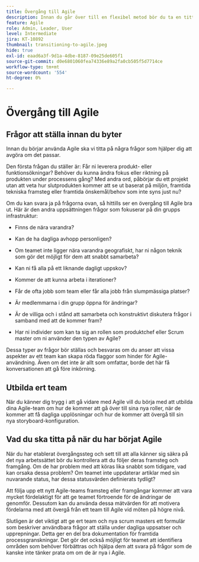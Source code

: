 ```yaml
---
title: Övergång till Agile
description: Innan du går över till en flexibel metod bör du ta en titt på några råd och frågor att ställa.
feature: Agile
role: Admin, Leader, User
level: Intermediate
jira: KT-10892
thumbnail: transitioning-to-agile.jpeg
hide: true
exl-id: eaad6a3f-9d1a-4dbe-8187-09e25de605f1
source-git-commit: d0e6801060fea74336e89a2fa0cb505f5d7714ce
workflow-type: tm+mt
source-wordcount: '554'
ht-degree: 0%

---
```


# Övergång till Agile

## Frågor att ställa innan du byter

Innan du börjar använda Agile ska vi titta på några frågor som hjälper dig att avgöra om det passar.

Den första frågan du ställer är: Får ni leverera produkt- eller funktionsökningar? Behöver du kunna ändra fokus eller riktning på produkten under processens gång? Med andra ord, påbörjar du ett projekt utan att veta hur slutprodukten kommer att se ut baserat på miljön, framtida tekniska framsteg eller framtida önskemål/behov som inte syns just nu?

Om du kan svara ja på frågorna ovan, så hittills ser en övergång till Agile bra ut. Här är den andra uppsättningen frågor som fokuserar på din grupps infrastruktur:

* Finns de nära varandra?

* Kan de ha dagliga avhopp personligen?

* Om teamet inte ligger nära varandra geografiskt, har ni någon teknik som gör det möjligt för dem att snabbt samarbeta?

* Kan ni få alla på ett liknande dagligt uppskov?

* Kommer de att kunna arbeta i iterationer?

* Får de ofta jobb som team eller får alla jobb från slumpmässiga platser?

* Är medlemmarna i din grupp öppna för ändringar?

* Är de villiga och i stånd att samarbeta och konstruktivt diskutera frågor i samband med att de kommer fram?

* Har ni individer som kan ta sig an rollen som produktchef eller Scrum master om ni använder den typen av Agile?


Dessa typer av frågor bör ställas och besvaras om du anser att vissa aspekter av ett team kan skapa röda flaggor som hinder för Agile-användning. Även om det inte är allt som omfattar, borde det här få konversationen att gå före inkörning.


## Utbilda ert team

När du känner dig trygg i att gå vidare med Agile vill du börja med att utbilda dina Agile-team om hur de kommer att gå över till sina nya roller, när de kommer att få dagliga upplösningar och hur de kommer att övergå till sin nya storyboard-konfiguration.


## Vad du ska titta på när du har börjat Agile

När du har etablerat övergångssteg och sett till att alla känner sig säkra på det nya arbetssättet bör du kontrollera att du följer deras framsteg och framgång. Om de har problem med att köras lika snabbt som tidigare, vad kan orsaka dessa problem? Om teamet inte uppdaterar artiklar med sin nuvarande status, har dessa statusvärden definierats tydligt?

Att följa upp ett nytt Agile-teams framsteg eller framgångar kommer att vara mycket fördelaktigt för att ge teamet förtroende för de ändringar de genomför. Dessutom kan du använda dessa mätvärden för att motivera fördelarna med att övergå från ett team till Agile vid möten på högre nivå.

Slutligen är det viktigt att ge ert team och nya scrum masters ett formulär som beskriver användbara frågor att ställa under dagliga uppsatser och upprepningar. Detta ger en del bra dokumentation för framtida processgranskningar. Det gör det också möjligt för teamet att identifiera områden som behöver förbättras och hjälpa dem att svara på frågor som de kanske inte tänker prata om om de är nya i Agile.
